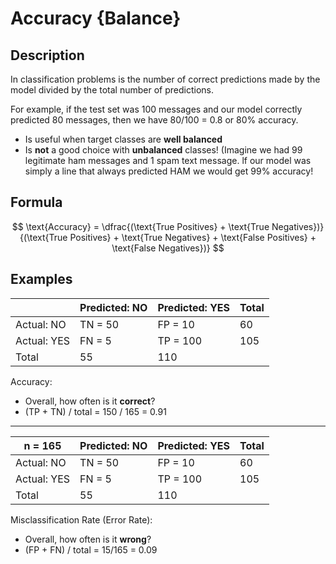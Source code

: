 # Accuracy {Balance}

## Description

In classification problems is the number of correct predictions made by the model divided by the total number of predictions.

For example, if the test set was 100 messages and our model correctly predicted 80 messages, then we have 80/100 = 0.8 or 80% accuracy.

- Is useful when target classes are **well balanced**
- Is **not** a good choice with **unbalanced** classes! (Imagine we had 99 legitimate ham messages and 1 spam text message. lf our model was simply a line that always predicted HAM we would get 99% accuracy!

## Formula

$$
\text{Accuracy} = \dfrac{(\text{True Positives} + \text{True Negatives})}{(\text{True Positives} + \text{True Negatives} + \text{False Positives} + \text{False Negatives})}
$$

## Examples

|              | Predicted: NO | Predicted: YES | Total |
|--------------|---------------|----------------|-------|
| Actual: NO   | TN = 50       | FP = 10        | 60    |
| Actual: YES  | FN = 5        | TP = 100       | 105   |
| Total        | 55            | 110            |       |

Accuracy:

- Overall, how often is it **correct**?
- (TP + TN) / total = 150 / 165 = 0.91

---

| n = 165     | Predicted: NO  | Predicted: YES | Total |
|-------------|----------------|----------------|-------|
| Actual: NO  | TN = 50        | FP = 10        | 60    |
| Actual: YES | FN = 5         | TP = 100       | 105   |
| Total       | 55             | 110            |       |

Misclassification Rate (Error Rate):

- Overall, how often is it **wrong**?
- (FP + FN) / total = 15/165 = 0.09

